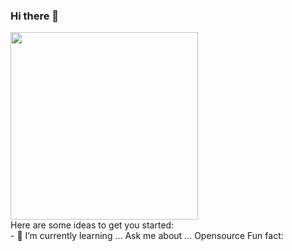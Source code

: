 ### Hi there 👋
<img align='center' src='https://user-images.githubusercontent.com/5713670/87202985-820dcb80-c2b6-11ea-9f56-7ec461c497c3.gif' width='300"'>
<br>
Here are some ideas to get you started:
<BR>
- 🌱 I’m currently learning ...
Ask me about ... Opensource 
Fun fact: 
<!--
**piyush7900/piyush7900** is a ✨ _special_ ✨ repository because its `README.md` (this file) appears on your GitHub profile.

   

- 🔭 I’m currently working on ...

- 👯 I’m looking to collaborate on ...
- 🤔 I’m looking for help with ...
- 💬 Ask me about ...
- 📫 How to reach me: ...
- 😄 Pronouns: ...
- ⚡ Fun fact: ...
-->
